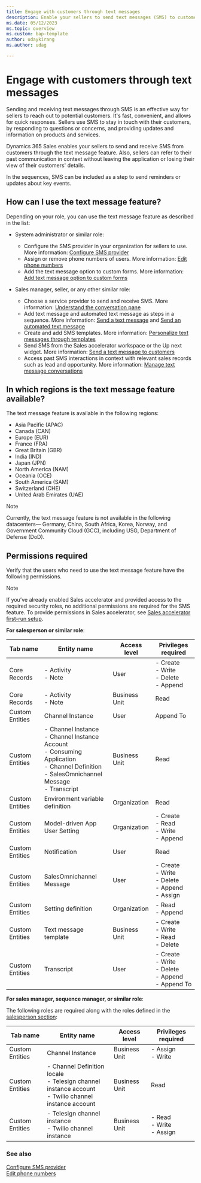 ```yaml
---
title: Engage with customers through text messages
description: Enable your sellers to send text messages (SMS) to customers and refer previous communications in context without leaving the application or losing view of customers' details.
ms.date: 05/12/2023
ms.topic: overview
ms.custom: bap-template
author: udaykirang
ms.author: udag

---
```


# Engage with customers through text messages

Sending and receiving text messages through SMS is an effective way for sellers to reach out to potential customers. It's fast, convenient, and allows for quick responses. Sellers use SMS to stay in touch with their customers, by responding to questions or concerns, and providing updates and information on products and services.  

Dynamics 365 Sales enables your sellers to send and receive SMS from customers through the text message feature. Also, sellers can refer to their past communication in context without leaving the application or losing their view of their customers' details.   

In the sequences, SMS can be included as a step to send reminders or updates about key events. 

## How can I use the text message feature?

Depending on your role, you can use the text message feature as described in the list:

-	System administrator or similar role:
    -	Configure the SMS provider in your organization for sellers to use. More information: [Configure SMS provider](configure-sms-provider.md)
    -	Assign or remove phone numbers of users. More information: [Edit phone numbers](edit-phone-numbers.md)
    -   Add the text message option to custom forms. More information: [Add text message option to custom forms](add-sms-option-custom-forms.md)   
          
- 	Sales manager, seller, or any other similar role: 
    -	Choose a service provider to send and receive SMS. More information: [Understand the conversation pane](manage-text-message-communications.md#understand-the-conversation-pane)
    -	Add text message and automated text message as steps in a sequence. More information: [Send a text message](steps-sequence.md#send-a-text-message) and [Send an automated text message](steps-sequence.md#send-an-automated-text-message)
    -	Create and add SMS templates. More information: [Personalize text messages through templates](create-text-message-templates.md)
    -	Send SMS from the Sales accelerator workspace or the Up next widget. More information: [Send a text message to customers](connect-with-customers.md#send-a-text-message-to-customers)
    -	Access past SMS interactions in context with relevant sales records such as lead and opportunity. More information: [Manage text message conversations](manage-text-message-communications.md)

## In which regions is the text message feature available?

The text message feature is available in the following regions:

- Asia Pacific (APAC)
- Canada (CAN)
- Europe (EUR)
- France (FRA)
- Great Britain (GBR)
- India (IND)
- Japan (JPN)
- North America (NAM)
- Oceania (OCE)
- South America (SAM)
- Switzerland (CHE)
- United Arab Emirates (UAE)

>[!NOTE]
>Currently, the text message feature is not available in the following datacenters&mdash; Germany, China, South Africa, Korea, Norway, and Government Community Cloud (GCC), including USG, Department of Defense (DoD).

## Permissions required 

Verify that the users who need to use the text message feature have the following permissions.

>[!NOTE]
>If you’ve already enabled Sales accelerator and provided access to the required security roles, no additional permissions are required for the SMS feature. To provide permissions in Sales accelerator, see [Sales accelerator first-run setup](enable-configure-sales-accelerator.md#first-run-setup). 

**For salesperson or similar role**:<a name="salesperson-roles-sms-feature"></a>

| Tab name | Entity name | Access level | Privileges required |
|----------|-------------|--------------|---------------------|  
| Core Records | - Activity<br>- Note | User | - Create<br>- Write<br>- Delete<br>- Append |
| Core Records | - Activity<br>- Note | Business Unit | Read | 
| Custom Entities | Channel Instance | User | Append To |
| Custom Entities | - Channel Instance<br>- Channel Instance Account<br>- Consuming Application<br>- Channel Definition<br>- SalesOmnichannel Message<br>- Transcript | Business Unit | Read |
| Custom Entities | Environment variable definition | Organization | Read |
| Custom Entities | Model-driven App User Setting | Organization | - Create<br>- Read<br>- Write<br>- Append |
| Custom Entities | Notification | User | Read |
| Custom Entities | SalesOmnichannel Message | User | - Create<br>- Write<br>- Delete<br>- Append<br>- Assign |
| Custom Entities | Setting definition | Organization | - Read<br>- Append |
| Custom Entities | Text message template | Business Unit | - Create<br>- Write<br>- Read<br>- Delete |
| Custom Entities | Transcript | User | - Create<br>- Write<br>- Delete<br>- Append<br>- Append To |

**For sales manager, sequence manager, or similar role**:

The following roles are required along with the roles defined in the [salesperson section](#salesperson-roles-sms-feature):

| Tab name | Entity name | Access level | Privileges required |
|----------|-------------|--------------|---------------------|  
| Custom Entities | Channel Instance | Business Unit | - Assign<br>- Write |
| Custom Entities | - Channel Definition locale<br>- Telesign channel instance account<br>- Twilio channel instance account | Business Unit | Read |
| Custom Entities | - Telesign channel instance<br>- Twilio channel instance | Business Unit | - Read<br>- Write<br>- Assign |

### See also

[Configure SMS provider](configure-sms-provider.md)    
[Edit phone numbers](edit-phone-numbers.md)  

